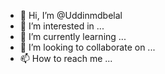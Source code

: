 - 👋 Hi, I’m @Uddinmdbelal
- 👀 I’m interested in ...
- 🌱 I’m currently learning ...
- 💞️ I’m looking to collaborate on ...
- 📫 How to reach me ...

<!---
Uddinmdbelal/Uddinmdbelal is a ✨ special ✨ repository because its `README.md` (this file) appears on your GitHub profile.
You can click the Preview link to take a look at your changes.
--->
